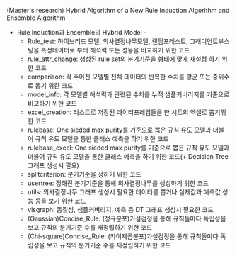 (Master's research)
Hybrid Algorithm of a New Rule Induction Algorithm and Ensemble Algorithm
- Rule Induction과 Ensemble의 Hybrid Model   -
	- Rule_test: 하이브리드 모델, 의사결정나무모델, 랜덤포레스트, 그래디언트부스팅을 특정데이터로 부터 해석력 또는 성능을 비교하기 위한 코드
	- rule_attr_change: 생성된 rule set의 분기기준을 형태에 맞게 재설정 하기 위한 코드
	- comparison: 각 주어진 모델별 전체 데이터의 반복한 수치를 평균 또는 중위수로 뽑기 위한 코드
	- model_info: 각 모델별 해석력과 관련된 수치를 누적 샘플커버리지를 기준으로 비교하기 위한 코드
	- excel_creation: 리스트로 저장된 데이터프레임들을 한 시트의 엑셀로 뽑기위한 코드
	- rulebase: One sieded max purity를 기준으로 뽑은 규칙 유도 모델과 더불어 규칙 유도 모델을 통한 클래스 예측을 하기 위한 코드
	- rulebase_excel: One sieded max purity를 기준으로 뽑은 규칙 유도 모델과 더불어 규칙 유도 모델을 통한 클래스 예측을 하기 위한 코드(+ Decision Tree 그래프 생성시 필요)
	- splitcriterion: 분기기준을 정하기 위한 코드
	- usertree: 정해진 분기기준을 통해 의사결정나무를 생성하기 위한 코드
	- utils: 의사결정나무 그래프 생성시 필요한 데이터를 뽑거나 실제값과 예측값 성능 등을 보기 위한 코드
	- visgraph: 동질성, 샘플커버리지, 예측 등 DT 그래프 생성시 필요한 코드
	- (Gaussian)Concise_Rule: (정규분포)가설검정을 통해 규칙들마다 독립성을 보고 규칙의 분기기준 수를 재정립하기 위한 코드
  	- (Chi-square)Concise_Rule: (카이제곱분포)가설검정을 통해 규칙들마다 독립성을 보고 규칙의 분기기준 수를 재정립하기 위한 코드
